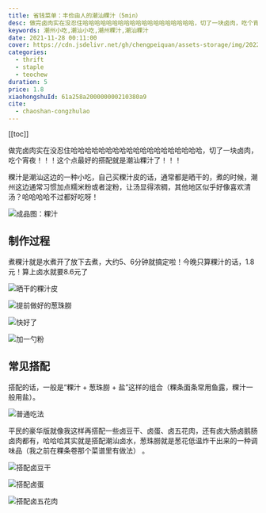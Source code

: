 ```yaml
---
title: 省钱菜单：丰俭由人的潮汕粿汁（5min）
desc: 做完卤肉实在没忍住哈哈哈哈哈哈哈哈哈哈哈哈哈哈哈哈哈哈哈，切了一块卤肉，吃个宵夜！！！这个点最好的搭配就是潮汕粿汁了！！！
keywords: 潮州小吃,潮汕小吃,潮州粿汁,潮汕粿汁
date: 2021-11-28 00:11:00
cover: https://cdn.jsdelivr.net/gh/chengpeiquan/assets-storage/img/2022/01/20220201225040.jpg
categories:
  - thrift
  - staple
  - teochew
duration: 5
price: 1.8
xiaohongshuId: 61a258a200000000210380a9
cite:
  - chaoshan-congzhulao
---
```


[[toc]]

做完卤肉实在没忍住哈哈哈哈哈哈哈哈哈哈哈哈哈哈哈哈哈哈哈，切了一块卤肉，吃个宵夜！！！这个点最好的搭配就是潮汕粿汁了！！！

粿汁是潮汕这边的一种小吃，自己买粿汁皮的话，通常都是晒干的，煮的时候，潮州这边通常习惯加点糯米粉或者淀粉，让汤显得浓稠，其他地区似乎好像喜欢清汤？哈哈哈哈不过都好吃呀！

![成品图：粿汁](https://cdn.jsdelivr.net/gh/chengpeiquan/assets-storage/img/2022/01/20220201225048.jpg)

## 制作过程

煮粿汁就是水煮开了放下去煮，大约5、6分钟就搞定啦！今晚只算粿汁的话，1.8元！算上卤水就要8.6元了

![晒干的粿汁皮](https://cdn.jsdelivr.net/gh/chengpeiquan/assets-storage/img/2022/01/20220201224536.jpg)

![提前做好的葱珠朥](https://cdn.jsdelivr.net/gh/chengpeiquan/assets-storage/img/2022/01/20220201224535.jpg)

![快好了](https://cdn.jsdelivr.net/gh/chengpeiquan/assets-storage/img/2022/01/20220201224533.jpg)

![加一勺粉](https://cdn.jsdelivr.net/gh/chengpeiquan/assets-storage/img/2022/01/20220201224534.jpg)

## 常见搭配

搭配的话，一般是“粿汁 + 葱珠朥 + 盐”这样的组合（粿条面条常用鱼露，粿汁一般用盐）。

![普通吃法](https://cdn.jsdelivr.net/gh/chengpeiquan/assets-storage/img/2022/01/20220201224532.jpg)

平民的豪华版就像我这样再搭配一些卤豆干、卤蛋、卤五花肉，还有卤大肠卤鹅肠卤肉都有，哈哈哈其实就是搭配潮汕卤水，葱珠朥就是葱花低温炸干出来的一种调味品（我之前在粿条卷那个菜谱里有做法） 。

![搭配卤豆干](https://cdn.jsdelivr.net/gh/chengpeiquan/assets-storage/img/2022/01/20220201224529.jpg)

![搭配卤蛋](https://cdn.jsdelivr.net/gh/chengpeiquan/assets-storage/img/2022/01/20220201224530.jpg)

![搭配卤五花肉](https://cdn.jsdelivr.net/gh/chengpeiquan/assets-storage/img/2022/01/20220201224531.jpg)
